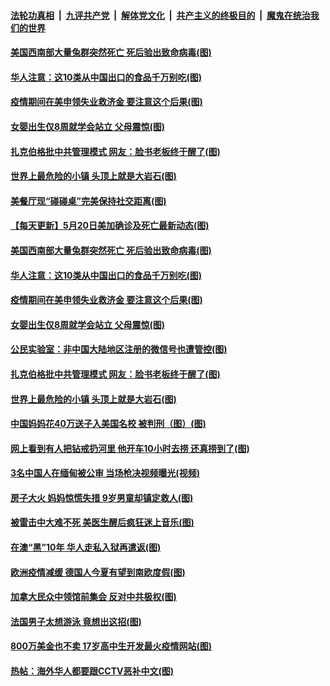 ####  [法轮功真相](../../../../basic/blob/master/README.md?t=05211331) &nbsp;|&nbsp; [九评共产党](../../../../9ping.md/blob/master/README.md?t=05211331) &nbsp;|&nbsp; [解体党文化](../../../../jtdwh.md/blob/master/README.md?t=05211331)  &nbsp;|&nbsp; [共产主义的终极目的](../../../../gczydzjmd.md/blob/master/README.md?t=05211331) &nbsp;|&nbsp; [魔鬼在统治我们的世界](../../../../mgztzwmdsj.md/blob/master/README.md?t=05211331) 

#### [美国西南部大量兔群突然死亡 死后验出致命病毒(图)](../pages/p3/933900.md?t=05211331) 

#### [华人注意：这10类从中国出口的食品千万别吃(图)](../pages/p3/933902.md?t=05211331) 

#### [疫情期间在美申领失业救济金 要注意这个后果(图)](../pages/p3/933894.md?t=05211331) 

#### [女婴出生仅8周就学会站立 父母震惊(图)](../pages/p3/933885.md?t=05211331) 

#### [扎克伯格批中共管理模式 网友：脸书老板终于醒了(图)](../pages/p3/933822.md?t=05211331) 

#### [世界上最危险的小镇 头顶上就是大岩石(图)](../pages/p3/933823.md?t=05211331) 

#### [美餐厅现“碰碰桌”完美保持社交距离(图)](../pages/p3/933924.md?t=05211331) 

#### [【每天更新】5月20日美加确诊及死亡最新动态(图)](../pages/p3/931800.md?t=05211331) 

#### [美国西南部大量兔群突然死亡 死后验出致命病毒(图)](../pages/p3/933900.md?t=05211331) 

#### [华人注意：这10类从中国出口的食品千万别吃(图)](../pages/p3/933902.md?t=05211331) 

#### [疫情期间在美申领失业救济金 要注意这个后果(图)](../pages/p3/933894.md?t=05211331) 

#### [女婴出生仅8周就学会站立 父母震惊(图)](../pages/p3/933885.md?t=05211331) 

#### [公民实验室：非中国大陆地区注册的微信号也遭管控(图)](../pages/p3/933870.md?t=05211331) 

#### [扎克伯格批中共管理模式 网友：脸书老板终于醒了(图)](../pages/p3/933822.md?t=05211331) 

#### [世界上最危险的小镇 头顶上就是大岩石(图)](../pages/p3/933823.md?t=05211331) 

#### [中国妈妈花40万送子入美国名校 被判刑（图）(图)](../pages/p3/933813.md?t=05211331) 

#### [网上看到有人把钻戒扔河里 他开车10小时去捞 还真捞到了(图)](../pages/p3/933792.md?t=05211331) 

#### [3名中国人在缅甸被公审 当场枪决视频曝光(视频)](../pages/p3/933796.md?t=05211331) 

#### [房子大火 妈妈惊慌失措 9岁男童却镇定救人(图)](../pages/p3/933784.md?t=05211331) 

#### [被雷击中大难不死 美医生醒后疯狂迷上音乐(图)](../pages/p3/933766.md?t=05211331) 

#### [在澳“黑”10年 华人走私入狱再遣返(图)](../pages/p3/933715.md?t=05211331) 

#### [欧洲疫情减缓 德国人今夏有望到南欧度假(图)](../pages/p3/933697.md?t=05211331) 

#### [加拿大民众中领馆前集会 反对中共极权(图)](../pages/p3/933692.md?t=05211331) 

#### [法国男子太想游泳 竟想出这招(图)](../pages/p3/933680.md?t=05211331) 

#### [800万美金也不卖 17岁高中生开发最火疫情网站(图)](../pages/p3/933678.md?t=05211331) 

#### [热帖：海外华人都要跟CCTV恶补中文(图)](../pages/p3/933659.md?t=05211331) 

